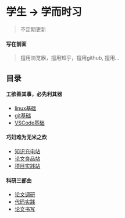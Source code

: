# 学生 -> 学而时习
> 不定期更新

#### 写在前面
> 擅用浏览器，擅用知乎，擅用github, 擅用...

## 目录

#### 工欲善其事，必先利其器
- [linux基础](./docs/linux.md)
- [git基础](./docs/git.md)
- [VSCode基础](./docs/vscode.md)

#### 巧妇难为无米之炊
- [知识充电站](./docs/knowledges.md)
- [论文良品站](./docs/readingList.md)
- [项目实践站](./docs/projectList.md)

#### 科研三部曲
- [论文调研](./docs/***.md)
- [代码实践](./docs/***.md)
- [论文书写](./docs/***.md)